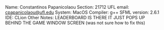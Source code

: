 Name: Constantinos Papanicolaou
Section: 21712
UFL email: cpapanicolaou@ufl.edu
System: MacOS
Compiler: g++
SFML version: 2.6.1
IDE: CLion
Other Notes: LEADERBOARD IS THERE IT JUST POPS UP BEHIND THE GAME WINDOW SCREEN (was not sure how to fix this)
